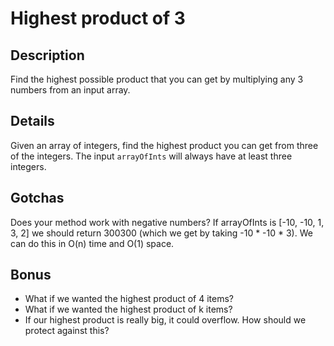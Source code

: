 # Highest product of 3

## Description
Find the highest possible product that you can get by multiplying any 3 numbers from an input array.

## Details
Given an array of integers, find the highest product you can get from three of the integers.
The input `arrayOfInts` will always have at least three integers.

## Gotchas
Does your method work with negative numbers? If arrayOfInts is [-10, -10, 1, 3, 2] we should return 300300 (which we get by taking -10 \* -10 \* 3).
We can do this in O(n) time and O(1) space.

## Bonus
* What if we wanted the highest product of 4 items?
* What if we wanted the highest product of k items?
* If our highest product is really big, it could overflow. How should we protect against this?
